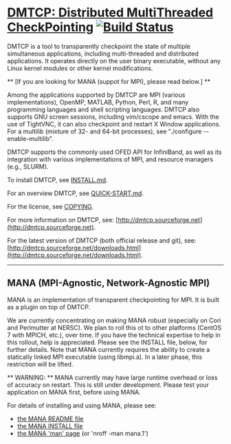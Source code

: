 # [DMTCP: Distributed MultiThreaded CheckPointing](http://dmtcp.sourceforge.net/) [![Build Status](https://travis-ci.org/dmtcp/dmtcp.png?branch=master)](https://travis-ci.org/dmtcp/dmtcp)

DMTCP is a tool to transparently checkpoint the state of multiple simultaneous
applications, including multi-threaded and distributed applications. It
operates directly on the user binary executable, without any Linux kernel
modules or other kernel modifications.

** [If you are looking for MANA (suppot for MPI), please read below.] **

Among the applications supported by DMTCP are MPI (various implementations),
OpenMP, MATLAB, Python, Perl, R, and many programming languages and shell
scripting languages. DMTCP also supports GNU screen sessions, including
vim/cscope and emacs. With the use of TightVNC, it can also checkpoint
and restart X Window applications.  For a multilib (mixture of 32-
and 64-bit processes), see "./configure --enable-multilib".

DMTCP supports the commonly used OFED API for InfiniBand, as well as its
integration with various implementations of MPI, and resource managers
(e.g., SLURM).

To install DMTCP, see [INSTALL.md](INSTALL.md).

For an overview DMTCP, see [QUICK-START.md](QUICK-START.md).

For the license, see [COPYING](COPYING).

For more information on DMTCP, see: [http://dmtcp.sourceforge.net](http://dmtcp.sourceforge.net).

For the latest version of DMTCP (both official release and git), see:
[http://dmtcp.sourceforge.net/downloads.html](http://dmtcp.sourceforge.net/downloads.html).

---

## MANA (MPI-Agnostic, Network-Agnostic MPI)

MANA is an implementation of transparent checkpointing for MPI.  It is
built as a plugin on top of DMTCP.

We are currently concentrating on making MANA robust (especially on Cori
and Perlmutter at NERSC).  We plan to roll this ot to other platforms
(CentOS 7 with MPICH, etc.), over time.  If you have the technical expertise
to help in this rollout, help is appreciated.  Please see the INSTALL
file, below, for further details.  Note that MANA currently requires
the ability to create a statically linked MPI executable (using libmpi.a).
In a later phase, this restriction will be lifted.

** WARNING: ** MANA currently may have large runtime overhead or loss
of accuracy on restart.  This is still under development.  Please test
your application on MANA first, before using MANA.

For details of installing and using MANA, please see:
- [the MANA README file](https://github.com/mpickpt/mana/blob/master/contrib/mpi-proxy-split/README)
- [the MANA INSTALL file](https://github.com/mpickpt/mana/blob/master/contrib/mpi-proxy-split/INSTALL)
- [the MANA 'man' page](https://github.com/mpickpt/mana/blob/master/manpages/mana.1) (or 'nroff -man mana.1')

